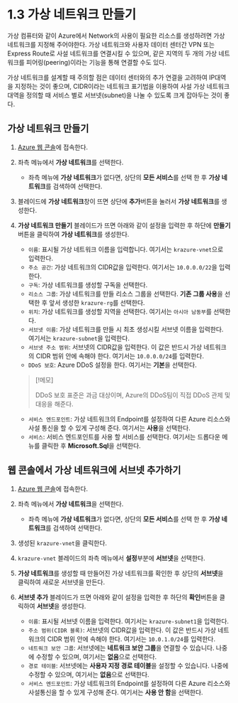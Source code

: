 # 1.3 가상 네트워크 만들기
가상 컴퓨터와 같이 Azure에서 Network의 사용이 필요한 리소스를 생성하려면 가상 네트워크를 지정해 주어야한다. 가상 네트워크와 사용자 데이터 센터간 VPN 또는 Express Route로 사설 네트워크를 연결시킬 수 있으며, 같은 지역의 두 개의 가상 네트워크를 피어링(peering)이라는 기능을 통해 연결할 수도 있다.

가상 네트워크를 설계할 때 주의할 점은 데이터 센터와의 추가 연결을 고려하여 IP대역을 지정하는 것이 좋으며, CIDR이라는 네트워크 표기법을 이용하여 사설 가상 네트워크 대역을 정의할 때 서비스 별로 서브넷(subnet)을 나눌 수 있도록 크게 잡아두는 것이 좋다.

## 가상 네트워크 만들기
1. [Azure 웹 콘솔](https://portal.azure.com)에 접속한다.

2. 좌측 메뉴에서 **가상 네트워크**를 선택한다.
    - 좌측 메뉴에 **가상 네트워크**가 없다면, 상단의 **모든 서비스**를 선택 한 후 **가상 네트워크**를 검색하여 선택한다.

3. 블레이드에 **가상 네트워크**창이 뜨면 상단에 **추가**버튼을 눌러서 **가상 네트워크**를 생성한다.

4. **가상 네트워크 만들기** 블레이드가 뜨면 아래와 같이 설정을 입력한 후 하단에 **만들기**버튼을 클릭하여 **가상 네트워크**를 생성한다.
    - `이름`: 표시될 가상 네트워크 이름을 입력합니다. 여기서는 `krazure-vnet`으로 입력한다.
    - `주소 공간`: 가상 네트워크의 CIDR값을 입력한다. 여기서는 `10.0.0.0/22`을 입력한다.
    - `구독`: 가상 네트워크를 생성할 구독을 선택한다.
    - `리소스 그룹`: 가상 네트워크를 만들 리소스 그룹을 선택한다. **기존 그룹 사용**을 선택한 후 앞서 생성한 `krazure-rg`를 선택한다.
    - `위치`: 가상 네트워크를 생성할 지역을 선택한다. 여기서는 `아시아 남동부`를 선택한다.
    - `서브넷 이름`: 가상 네트워크를 만들 시 최초 생성시킬 서브넷 이름을 입력한다. 여기서는 `krazure-subnet`을 입력한다.
    - `서브넷 주소 범위`: 서브넷의 CIDR값을 입력한다. 이 값은 반드시 가상 네트워크의 CIDR 범위 안에 속해야 한다. 여기서는 `10.0.0.0/24`를 입력한다.
    - `DDoS 보호`: Azure DDoS 설정을 한다. 여기서는 **기본**을 선택한다.
    > [!메모]
    >
    > DDoS 보호 표준은 과금 대상이며, Azure의 DDoS팀이 직접 DDoS 관제 및 대응을 해준다.
    - `서비스 엔드포인트`: 가상 네트워크의 Endpoint를 설정하여 다른 Azure 리소스와 사설 통신을 할 수 있게 구성해 준다. 여기서는 **사용**을 선택한다.
    - `서비스`: 서비스 엔드포인트를 사용 할 서비스를 선택한다. 여기서는 드롭다운 메뉴를 클릭한 후 **Microsoft.Sql**을 선택한다.

## 웹 콘솔에서 가상 네트워크에 서브넷 추가하기
1. [Azure 웹 콘솔](https://portal.azure.com)에 접속한다.

2. 좌측 메뉴에서 **가상 네트워크**을 선택한다.
    - 좌측 메뉴에 **가상 네트워크**가 없다면, 상단의 **모든 서비스**를 선택 한 후 **가상 네트워크**를 검색하여 선택한다.

3. 생성된 `krazure-vnet`을 클릭한다.

4. `krazure-vnet` 블레이드의 좌측 메뉴에서 **설정**부분에 **서브넷**을 선택한다.

5. **가상 네트워크**를 생성할 때 만들어진 가상 네트워크를 확인한 후 상단의 **서브넷**을 클릭하여 새로운 서브넷을 만든다.

6. **서브넷 추가** 블레이드가 뜨면 아래와 같이 설정을 입력한 후 하단의 **확인**버튼을 클릭하여 **서브넷**을 생성한다.
    - `이름`: 표시될 서브넷 이름을 입력한다. 여기서는 `krazure-subnet1`을 입력한다.
    - `주소 범위(CIDR 블록)`: 서브넷의 CIDR값을 입력한다. 이 값은 반드시 가상 네트워크의 CIDR 범위 안에 속해야 한다. 여기서는 `10.0.1.0/24`를 입력한다.
    - `네트워크 보안 그룹`: 서브넷에는 **네트워크 보안 그룹**을 연결할 수 있습니다. 나중에 수정할 수 있으며, 여기서는 **없음**으로 선택한다.
    - `경로 테이블`: 서브넷에는 **사용자 지정 경로 테이블**을 설정할 수 있습니다. 나중에 수정할 수 있으며, 여기서는 **없음**으로 선택한다.
    - `서비스 엔드포인트`: 가상 네트워크의 Endpoint를 설정하여 다른 Azure 리소스와 사설통신을 할 수 있게 구성해 준다. 여기서는 **사용 안 함**을 선택한다.